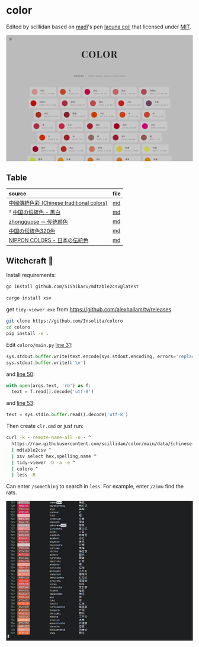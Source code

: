 # color

Edited by scillidan based on [madi](https://codepen.io/aphrodtes)'s pen [lacuna coil](https://codepen.io/aphrodtes/pen/zYNLLGV) that licensed under [MIT](https://github.com/scillidan/color/blob/main/LICENSE).

![](https://raw.githubusercontent.com/scillidan/private_cos/main/screenshot/color.png)

## Table

source | file
:- | :-
[中國傳統色彩 (Chinese traditional colors)](https://github.com/reorx/cht-colors) | [md](data/chinese-traditional-colors.md)
† [中国の伝統色 - 黑白](https://color-pallet.spark-a.com/china-tradition-color-monokuro) | [md](data/china-tradition-color-monokuro.md)
[zhongguose － 传统颜色](http://zhongguose.com) | [md](data/zhongguose.md)
[中国の伝統色320色](https://htmlcss.jp/color/china.html) | [md](data/china-tradition-color-320.md)
[NIPPON COLORS - 日本の伝統色](https://nipponcolors.com) | [md](data/nipponcolors.md)

## Witchcraft 🧙

Install requirements:

```sh
go install github.com/515hikaru/mdtable2csv@latest
```

```sh
cargo install xsv
```

get `tidy-viewer.exe` from https://github.com/alexhallam/tv/releases

```sh
git clone https://github.com/Insolita/coloro
cd coloro
pip install -e .
```

Edit `coloro/main.py` [line 31](https://github.com/Insolita/coloro/blob/84418ad02ee579c74374fafa0e5bf3752547ca33/coloro/main.py#L31):

```py
sys.stdout.buffer.write(text.encode(sys.stdout.encoding, errors='replace'))
sys.stdout.buffer.write(b'\n')
```

and [line 50](https://github.com/Insolita/coloro/blob/84418ad02ee579c74374fafa0e5bf3752547ca33/coloro/main.py#L50-L51):

```py
with open(args.text, 'rb') as f:
  text = f.read().decode('utf-8')
```

and [line 53](https://github.com/Insolita/coloro/blob/84418ad02ee579c74374fafa0e5bf3752547ca33/coloro/main.py#L53):

```py
text = sys.stdin.buffer.read().decode('utf-8')
```

Then create `clr.cmd` or just run:

```cmd
curl -k --remote-name-all -o - ^
  https://raw.githubusercontent.com/scillidan/color/main/data/{chinese-traditional-colors.md,china-tradition-color-monokuro.md,zhongguose.md,china-tradition-color-320.md,nipponcolors.md} ^
  | mdtable2csv ^
  | xsv select hex,spelling,name ^
  | tidy-viewer -D -a -e ^
  | coloro ^
  | less -R
```

Can enter `/something` to search in `less`. For example, enter `/zimu` find the rats.

![](https://raw.githubusercontent.com/scillidan/private_cos/main/screenshot/color_cmd_zumi.png)